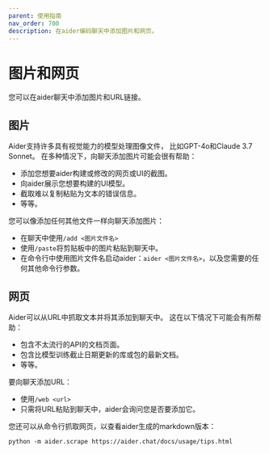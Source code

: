 ```yaml
---
parent: 使用指南
nav_order: 700
description: 在aider编码聊天中添加图片和网页。
---
```


# 图片和网页

您可以在aider聊天中添加图片和URL链接。

## 图片

Aider支持许多具有视觉能力的模型处理图像文件，
比如GPT-4o和Claude 3.7 Sonnet。
在多种情况下，向聊天添加图片可能会很有帮助：

- 添加您想要aider构建或修改的网页或UI的截图。
- 向aider展示您想要构建的UI模型。
- 截取难以复制粘贴为文本的错误信息。
- 等等。

您可以像添加任何其他文件一样向聊天添加图片：

- 在聊天中使用`/add <图片文件名>`
- 使用`/paste`将剪贴板中的图片粘贴到聊天中。
- 在命令行中使用图片文件名启动aider：`aider <图片文件名>`，以及您需要的任何其他命令行参数。

## 网页

Aider可以从URL中抓取文本并将其添加到聊天中。
这在以下情况下可能会有所帮助：

- 包含不太流行的API的文档页面。
- 包含比模型训练截止日期更新的库或包的最新文档。
- 等等。

要向聊天添加URL：

- 使用`/web <url>`
- 只需将URL粘贴到聊天中，aider会询问您是否要添加它。

您还可以从命令行抓取网页，以查看aider生成的markdown版本：

```
python -m aider.scrape https://aider.chat/docs/usage/tips.html
```
